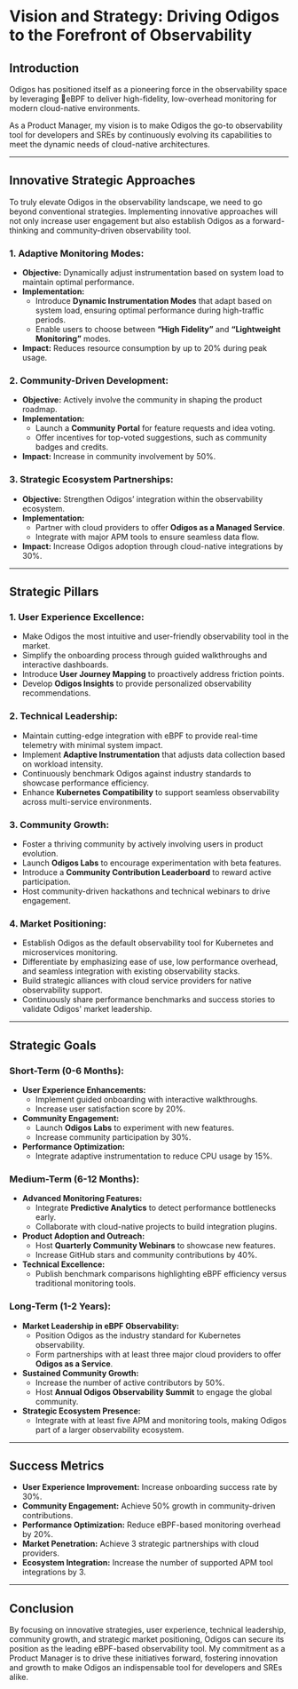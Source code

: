 # **Vision and Strategy: Driving Odigos to the Forefront of Observability**  

## **Introduction**  
Odigos has positioned itself as a pioneering force in the observability space by leveraging 🐝eBPF to deliver high-fidelity, low-overhead monitoring for modern cloud-native environments.  

As a Product Manager, my vision is to make Odigos the go-to observability tool for developers and SREs by continuously evolving its capabilities to meet the dynamic needs of cloud-native architectures.  

---

## **Innovative Strategic Approaches**  
To truly elevate Odigos in the observability landscape, we need to go beyond conventional strategies. Implementing innovative approaches will not only increase user engagement but also establish Odigos as a forward-thinking and community-driven observability tool.  

### **1. Adaptive Monitoring Modes:**  
- **Objective:** Dynamically adjust instrumentation based on system load to maintain optimal performance.  
- **Implementation:**  
  - Introduce **Dynamic Instrumentation Modes** that adapt based on system load, ensuring optimal performance during high-traffic periods.  
  - Enable users to choose between **“High Fidelity”** and **“Lightweight Monitoring”** modes.  
- **Impact:** Reduces resource consumption by up to 20% during peak usage.  

### **2. Community-Driven Development:**  
- **Objective:** Actively involve the community in shaping the product roadmap.  
- **Implementation:**  
  - Launch a **Community Portal** for feature requests and idea voting.  
  - Offer incentives for top-voted suggestions, such as community badges and credits.  
- **Impact:** Increase in community involvement by 50%.  

### **3. Strategic Ecosystem Partnerships:**  
- **Objective:** Strengthen Odigos’ integration within the observability ecosystem.  
- **Implementation:**  
  - Partner with cloud providers to offer **Odigos as a Managed Service**.  
  - Integrate with major APM tools to ensure seamless data flow.  
- **Impact:** Increase Odigos adoption through cloud-native integrations by 30%.  

---

## **Strategic Pillars**  

### **1. User Experience Excellence:**  
- Make Odigos the most intuitive and user-friendly observability tool in the market.  
- Simplify the onboarding process through guided walkthroughs and interactive dashboards.  
- Introduce **User Journey Mapping** to proactively address friction points.  
- Develop **Odigos Insights** to provide personalized observability recommendations.  

### **2. Technical Leadership:**  
- Maintain cutting-edge integration with eBPF to provide real-time telemetry with minimal system impact.  
- Implement **Adaptive Instrumentation** that adjusts data collection based on workload intensity.  
- Continuously benchmark Odigos against industry standards to showcase performance efficiency.  
- Enhance **Kubernetes Compatibility** to support seamless observability across multi-service environments.  

### **3. Community Growth:**  
- Foster a thriving community by actively involving users in product evolution.  
- Launch **Odigos Labs** to encourage experimentation with beta features.  
- Introduce a **Community Contribution Leaderboard** to reward active participation.  
- Host community-driven hackathons and technical webinars to drive engagement.  

### **4. Market Positioning:**  
- Establish Odigos as the default observability tool for Kubernetes and microservices monitoring.  
- Differentiate by emphasizing ease of use, low performance overhead, and seamless integration with existing observability stacks.  
- Build strategic alliances with cloud service providers for native observability support.  
- Continuously share performance benchmarks and success stories to validate Odigos' market leadership.  

---

## **Strategic Goals**  

### **Short-Term (0-6 Months):**  
- **User Experience Enhancements:**  
  - Implement guided onboarding with interactive walkthroughs.  
  - Increase user satisfaction score by 20%.  
- **Community Engagement:**  
  - Launch **Odigos Labs** to experiment with new features.  
  - Increase community participation by 30%.  
- **Performance Optimization:**  
  - Integrate adaptive instrumentation to reduce CPU usage by 15%.  

### **Medium-Term (6-12 Months):**  
- **Advanced Monitoring Features:**  
  - Integrate **Predictive Analytics** to detect performance bottlenecks early.  
  - Collaborate with cloud-native projects to build integration plugins.  
- **Product Adoption and Outreach:**  
  - Host **Quarterly Community Webinars** to showcase new features.  
  - Increase GitHub stars and community contributions by 40%.  
- **Technical Excellence:**  
  - Publish benchmark comparisons highlighting eBPF efficiency versus traditional monitoring tools.  

### **Long-Term (1-2 Years):**  
- **Market Leadership in eBPF Observability:**  
  - Position Odigos as the industry standard for Kubernetes observability.  
  - Form partnerships with at least three major cloud providers to offer **Odigos as a Service**.  
- **Sustained Community Growth:**  
  - Increase the number of active contributors by 50%.  
  - Host **Annual Odigos Observability Summit** to engage the global community.  
- **Strategic Ecosystem Presence:**  
  - Integrate with at least five APM and monitoring tools, making Odigos part of a larger observability ecosystem.  

---

## **Success Metrics**  
- **User Experience Improvement:** Increase onboarding success rate by 30%.  
- **Community Engagement:** Achieve 50% growth in community-driven contributions.  
- **Performance Optimization:** Reduce eBPF-based monitoring overhead by 20%.  
- **Market Penetration:** Achieve 3 strategic partnerships with cloud providers.  
- **Ecosystem Integration:** Increase the number of supported APM tool integrations by 3.  

---

## **Conclusion**  
By focusing on innovative strategies, user experience, technical leadership, community growth, and strategic market positioning, Odigos can secure its position as the leading eBPF-based observability tool. My commitment as a Product Manager is to drive these initiatives forward, fostering innovation and growth to make Odigos an indispensable tool for developers and SREs alike.  

